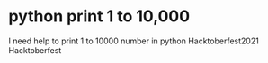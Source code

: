 # python print 1 to 10,000
I need help to print 1 to 10000 number in python Hacktoberfest2021 Hacktoberfest
